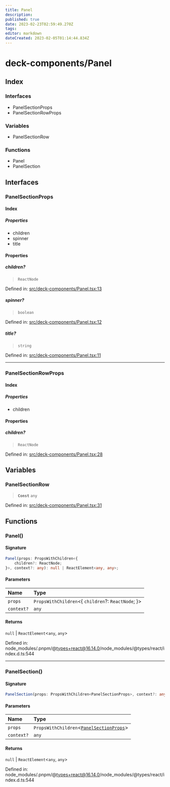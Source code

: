 ```yaml
---
title: Panel
description: 
published: true
date: 2023-02-23T02:59:49.270Z
tags: 
editor: markdown
dateCreated: 2023-02-05T01:14:44.834Z
---
```


# deck-components/Panel

## Index

### Interfaces

- PanelSectionProps
- PanelSectionRowProps

### Variables

- PanelSectionRow

### Functions

- Panel
- PanelSection

## Interfaces

### PanelSectionProps

#### Index

##### Properties

- children
- spinner
- title

#### Properties

##### children?

> `ReactNode`

Defined in:  [src/deck-components/Panel.tsx:13](https://github.com/SteamDeckHomebrew/decky-frontend-lib/blob/-/src/deck-components/Panel.tsx#L13)

##### spinner?

> `boolean`

Defined in:  [src/deck-components/Panel.tsx:12](https://github.com/SteamDeckHomebrew/decky-frontend-lib/blob/-/src/deck-components/Panel.tsx#L12)

##### title?

> `string`

Defined in:  [src/deck-components/Panel.tsx:11](https://github.com/SteamDeckHomebrew/decky-frontend-lib/blob/-/src/deck-components/Panel.tsx#L11)

---

### PanelSectionRowProps

#### Index

##### Properties

- children

#### Properties

##### children?

> `ReactNode`

Defined in:  [src/deck-components/Panel.tsx:28](https://github.com/SteamDeckHomebrew/decky-frontend-lib/blob/-/src/deck-components/Panel.tsx#L28)

## Variables

### PanelSectionRow

> **`Const`** `any`

Defined in:  [src/deck-components/Panel.tsx:31](https://github.com/SteamDeckHomebrew/decky-frontend-lib/blob/-/src/deck-components/Panel.tsx#L31)

## Functions

### Panel()

#### Signature

```ts
Panel(props: PropsWithChildren<{
    children?: ReactNode;
}>, context?: any): null | ReactElement<any, any>;
```

#### Parameters

| Name | Type |
| :------ | :------ |
| `props` | `PropsWithChildren`\<{     `children`?: `ReactNode`; }\> |
| `context?` | `any` |

#### Returns

`null` \| `ReactElement`\<`any`, `any`\>

Defined in:  node\_modules/.pnpm/@types+react@16.14.0/node\_modules/@types/react/index.d.ts:544

---

### PanelSection()

#### Signature

```ts
PanelSection(props: PropsWithChildren<PanelSectionProps>, context?: any): null | ReactElement<any, any>;
```

#### Parameters

| Name | Type |
| :------ | :------ |
| `props` | `PropsWithChildren`\<[`PanelSectionProps`](Panel#panelsectionprops)\> |
| `context?` | `any` |

#### Returns

`null` \| `ReactElement`\<`any`, `any`\>

Defined in:  node\_modules/.pnpm/@types+react@16.14.0/node\_modules/@types/react/index.d.ts:544
